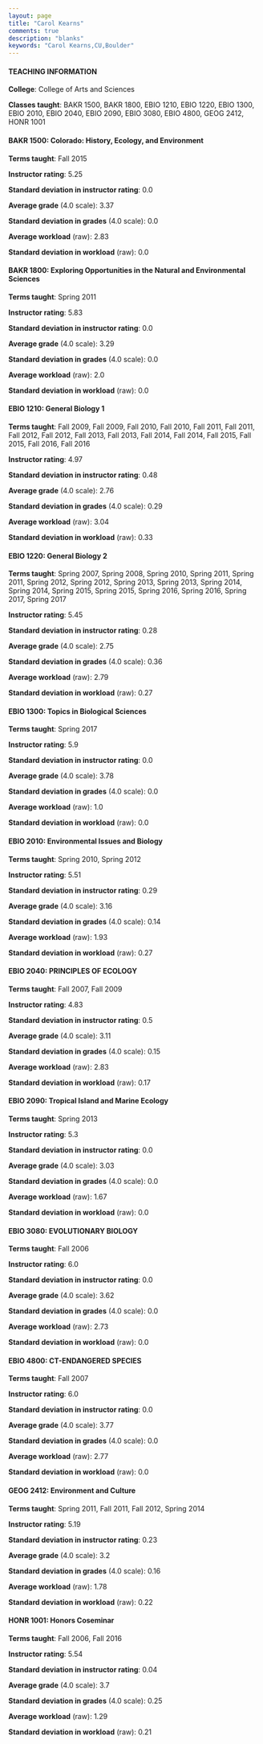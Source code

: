 ```yaml
---
layout: page
title: "Carol Kearns" 
comments: true
description: "blanks"
keywords: "Carol Kearns,CU,Boulder"
---
```

<head>
<script src="https://ajax.googleapis.com/ajax/libs/jquery/2.1.3/jquery.min.js"></script>
<script src="https://dl.dropboxusercontent.com/s/pc42nxpaw1ea4o9/highcharts.js?dl=0"></script>
<!-- <script src="../assets/js/highcharts.js"></script> -->
<style type="text/css">@font-face {
	font-family: "Bebas Neue";
	src: url(https://www.filehosting.org/file/details/544349/BebasNeue Regular.otf) format("opentype");
	}
	h1.Bebas { 
		font-family: "Bebas Neue", Verdana, Tahoma;
	}
</style>
</head>
	   
#### TEACHING INFORMATION

**College**: College of Arts and Sciences

**Classes taught**: BAKR 1500, BAKR 1800, EBIO 1210, EBIO 1220, EBIO 1300, EBIO 2010, EBIO 2040, EBIO 2090, EBIO 3080, EBIO 4800, GEOG 2412, HONR 1001

#### BAKR 1500: Colorado: History, Ecology, and Environment

**Terms taught**: Fall 2015

**Instructor rating**: 5.25

**Standard deviation in instructor rating**: 0.0

**Average grade** (4.0 scale): 3.37

**Standard deviation in grades** (4.0 scale): 0.0

**Average workload** (raw): 2.83

**Standard deviation in workload** (raw): 0.0

#### BAKR 1800: Exploring Opportunities in the Natural and Environmental Sciences

**Terms taught**: Spring 2011

**Instructor rating**: 5.83

**Standard deviation in instructor rating**: 0.0

**Average grade** (4.0 scale): 3.29

**Standard deviation in grades** (4.0 scale): 0.0

**Average workload** (raw): 2.0

**Standard deviation in workload** (raw): 0.0

#### EBIO 1210: General Biology 1

**Terms taught**: Fall 2009, Fall 2009, Fall 2010, Fall 2010, Fall 2011, Fall 2011, Fall 2012, Fall 2012, Fall 2013, Fall 2013, Fall 2014, Fall 2014, Fall 2015, Fall 2015, Fall 2016, Fall 2016

**Instructor rating**: 4.97

**Standard deviation in instructor rating**: 0.48

**Average grade** (4.0 scale): 2.76

**Standard deviation in grades** (4.0 scale): 0.29

**Average workload** (raw): 3.04

**Standard deviation in workload** (raw): 0.33

#### EBIO 1220: General Biology 2

**Terms taught**: Spring 2007, Spring 2008, Spring 2010, Spring 2011, Spring 2011, Spring 2012, Spring 2012, Spring 2013, Spring 2013, Spring 2014, Spring 2014, Spring 2015, Spring 2015, Spring 2016, Spring 2016, Spring 2017, Spring 2017

**Instructor rating**: 5.45

**Standard deviation in instructor rating**: 0.28

**Average grade** (4.0 scale): 2.75

**Standard deviation in grades** (4.0 scale): 0.36

**Average workload** (raw): 2.79

**Standard deviation in workload** (raw): 0.27

#### EBIO 1300: Topics in Biological Sciences

**Terms taught**: Spring 2017

**Instructor rating**: 5.9

**Standard deviation in instructor rating**: 0.0

**Average grade** (4.0 scale): 3.78

**Standard deviation in grades** (4.0 scale): 0.0

**Average workload** (raw): 1.0

**Standard deviation in workload** (raw): 0.0

#### EBIO 2010: Environmental Issues and Biology

**Terms taught**: Spring 2010, Spring 2012

**Instructor rating**: 5.51

**Standard deviation in instructor rating**: 0.29

**Average grade** (4.0 scale): 3.16

**Standard deviation in grades** (4.0 scale): 0.14

**Average workload** (raw): 1.93

**Standard deviation in workload** (raw): 0.27

#### EBIO 2040: PRINCIPLES OF ECOLOGY

**Terms taught**: Fall 2007, Fall 2009

**Instructor rating**: 4.83

**Standard deviation in instructor rating**: 0.5

**Average grade** (4.0 scale): 3.11

**Standard deviation in grades** (4.0 scale): 0.15

**Average workload** (raw): 2.83

**Standard deviation in workload** (raw): 0.17

#### EBIO 2090: Tropical Island and Marine Ecology

**Terms taught**: Spring 2013

**Instructor rating**: 5.3

**Standard deviation in instructor rating**: 0.0

**Average grade** (4.0 scale): 3.03

**Standard deviation in grades** (4.0 scale): 0.0

**Average workload** (raw): 1.67

**Standard deviation in workload** (raw): 0.0

#### EBIO 3080: EVOLUTIONARY BIOLOGY

**Terms taught**: Fall 2006

**Instructor rating**: 6.0

**Standard deviation in instructor rating**: 0.0

**Average grade** (4.0 scale): 3.62

**Standard deviation in grades** (4.0 scale): 0.0

**Average workload** (raw): 2.73

**Standard deviation in workload** (raw): 0.0

#### EBIO 4800: CT-ENDANGERED SPECIES

**Terms taught**: Fall 2007

**Instructor rating**: 6.0

**Standard deviation in instructor rating**: 0.0

**Average grade** (4.0 scale): 3.77

**Standard deviation in grades** (4.0 scale): 0.0

**Average workload** (raw): 2.77

**Standard deviation in workload** (raw): 0.0

#### GEOG 2412: Environment and Culture

**Terms taught**: Spring 2011, Fall 2011, Fall 2012, Spring 2014

**Instructor rating**: 5.19

**Standard deviation in instructor rating**: 0.23

**Average grade** (4.0 scale): 3.2

**Standard deviation in grades** (4.0 scale): 0.16

**Average workload** (raw): 1.78

**Standard deviation in workload** (raw): 0.22

#### HONR 1001: Honors Coseminar

**Terms taught**: Fall 2006, Fall 2016

**Instructor rating**: 5.54

**Standard deviation in instructor rating**: 0.04

**Average grade** (4.0 scale): 3.7

**Standard deviation in grades** (4.0 scale): 0.25

**Average workload** (raw): 1.29

**Standard deviation in workload** (raw): 0.21

